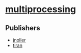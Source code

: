 # [multiprocessing](https://pypi.org/project/multiprocessing)



## Publishers
- [jnoller](https://pypi.org/user/jnoller)
- [tiran](https://pypi.org/user/tiran)

